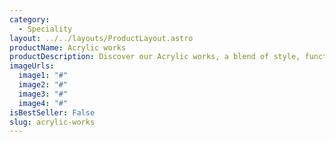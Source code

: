 ```yaml
---
category:
  - Speciality
layout: ../../layouts/ProductLayout.astro
productName: Acrylic works
productDescription: Discover our Acrylic works, a blend of style, functionality, and quality that stands out. Perfect for your everyday needs.
imageUrls:
  image1: "#"
  image2: "#"
  image3: "#"
  image4: "#"
isBestSeller: False
slug: acrylic-works
---
```

